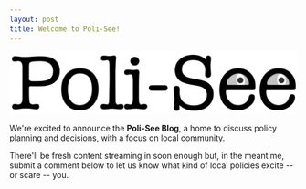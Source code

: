 ```yaml
---
layout: post
title: Welcome to Poli-See!
---
```


![Logo](/images/logo.png)

We're excited to announce the __Poli-See Blog__, a home to discuss policy planning and decisions, with a focus on local community.

There'll be fresh content streaming in soon enough but, in the meantime, submit a comment below to let us know what kind of local policies excite -- or scare -- you.
